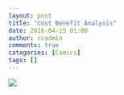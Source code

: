 ```yaml
---
layout: post
title: "Cost Benefit Analysis"
date: 2016-04-15 01:00
author: rcadmin
comments: true
categories: [Comics]
tags: []
---
```

<a href="../comics/2016/04/15/cost-benefit-analysis"><img src="http://dl.bitsmack.com/comics/20160415.jpg" /></a>
